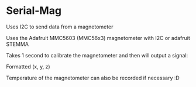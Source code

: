 # Serial-Mag
Uses I2C to send data from a magnetometer

Uses the Adafruit MMC5603 (MMC56x3) magnetometer with I2C or adafruit STEMMA

Takes 1 second to calibrate the magnetometer and then will output a signal:

Formatted (x, y, z)

Temperature of the magnetometer can also be recorded if necessary :D



